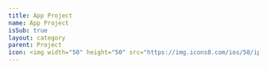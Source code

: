 ```yaml
---
title: App Project
name: App Project
isSub: true
layout: category
parent: Project
icon: <img width="50" height="50" src="https://img.icons8.com/ios/50/iphone14-pro.png" alt="iphone14-pro"/>
---
```

